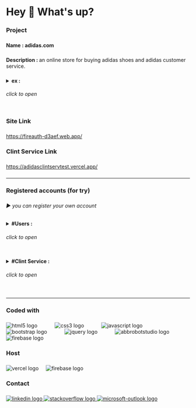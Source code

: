 <h1 align="left">Hey 👋 What's up?</h1>

###

<h3 align="left">Project</h3>

###

<h4 align="left">Name : adidas.com</h4>

###

<p align="left"><b>Description : </b> an online store for  buying adidas shoes and adidas customer service.</p>

###

<details>
<summary>
<b align="left">ex :</b><h6>click to open</h6>
</summary>

<img src="./ex/1.PNG" width="500px">
<img src="./ex/2.PNG" width="500px"><br>
<img src="./ex/3.PNG" width="500px">
<img src="./ex/4.PNG" width="500px"><br>
<img src="./ex/5.PNG" width="500px">
<img src="./ex/6.PNG" width="500px"><br>
<img src="./ex/7.PNG" width="500px">
<img src="./ex/8.PNG" width="500px"><br>
<img src="./ex/9.PNG" width="500px">
<img src="./ex/10.PNG" width="500px"><br>
<img src="./ex/11.PNG" width="500px">
<img src="./ex/12.PNG" width="500px"><br>
<img src="./ex/13.PNG" width="500px">
<img src="./ex/14.PNG" width="500px"><br>
<img src="./ex/17.PNG" width="333px">
<img src="./ex/16.PNG" width="333px">
<img src="./ex/15.PNG" width="333px">

</details>

###

<h3 align="left">Site Link</h3>

###

<a href="https://fireauth-d3aef.web.app/">https://fireauth-d3aef.web.app/</a>

###

<h3 align="left">Clint Service Link</h3>

###

<a href="https://adidasclintservtest.vercel.app/">https://adidasclintservtest.vercel.app/</a>

###

<hr/>

###

<h3 align="left">Registered accounts (for try)</h3>

###

<h6 align="left">▶ you can register your own account</h6>

###
<p align="left">
<details>
<summary><b>#Users : </b><h6>click to open</h6></Summary>
<br>johndoe123@gmail.com<br>assassD1<br><br>randomuser456@outlook.com<br>123456Random<br><br>demoaccount123@gmail.net<br>assassD1<br><br>alexsmith999@outlook.com<br>assassD1<br><br>fakeuseralpha@xmail.net<br>Emily 1234<br><br>randommail789@yahoo.com<br>assassD1<br><br>accountfake123@gmail.net<br>assassD1<br><br>al1e5x5s999@outlook.com<br>assassD1<br><br>userfakealpha@xmail.net<br>Emily 1234<br><br>mailrandom789@yahoo.com<br>assassD1
</details>
<br>
<details>
<summary><b>#Clint Service :</b> <h6>click to open</h6></summary>
<br>support1@adidas.com<br>assassD1<br><br>support2@adidas.com<br>assassD1</details></p>

###

<hr/>

###

<h3 align="left">Coded with</h3>

###

<div align="left">
  <img src="https://cdn.jsdelivr.net/gh/devicons/devicon/icons/html5/html5-plain-wordmark.svg" height="60" alt="html5 logo"  />
  <img width="40" />
  <img src="https://cdn.jsdelivr.net/gh/devicons/devicon/icons/css3/css3-plain-wordmark.svg" height="60" alt="css3 logo"  />
  <img width="40" />
  <img src="https://cdn.simpleicons.org/javascript/F7DF1E" height="60" alt="javascript logo"  />
  <img width="40" />
  <img src="https://cdn.jsdelivr.net/gh/devicons/devicon/icons/bootstrap/bootstrap-original.svg" height="60" alt="bootstrap logo"  />
  <img width="40" />
  <img src="https://skillicons.dev/icons?i=jquery" height="60" alt="jquery logo"  />
  <img width="40" />
  <img src="https://swiperjs.com/images/swiper-logo.svg" height="60" alt="abbrobotstudio logo"  />
  <img width="40" />
  <img src="https://cdn.simpleicons.org/firebase/FFCA28" height="60" alt="firebase logo"  />
</div>

###

<h3 align="left">Host</h3>

###

<div align="left">
  <img src="https://skillicons.dev/icons?i=vercel" height="60" alt="vercel logo"  />
  <img width="12" />
  <img src="https://cdn.simpleicons.org/firebase/FFCA28" height="60" alt="firebase logo"  />
</div>

###

<h3 align="left">Contact</h3>

###

<div align="left">
  <a href="https://www.linkedin.com/in/mohamed-kamal-10465220a/" target="_blank">
    <img src="https://raw.githubusercontent.com/maurodesouza/profile-readme-generator/master/src/assets/icons/social/linkedin/default.svg" width="50" height="30" alt="linkedin logo"  />
  </a>
  <a href="https://stackoverflow.com/users/15161247/mohamed-kamal" target="_blank">
    <img src="https://raw.githubusercontent.com/maurodesouza/profile-readme-generator/master/src/assets/icons/social/stackoverflow/default.svg" width="50" height="30" alt="stackoverflow logo"  />
  </a>
  <a href="mailto:mhmdalshwamy@outlook.com" target="_blank">
    <img src="https://raw.githubusercontent.com/maurodesouza/profile-readme-generator/master/src/assets/icons/social/microsoft-outlook/default.svg" width="50" height="30" alt="microsoft-outlook logo"  />
  </a>
</div>

###